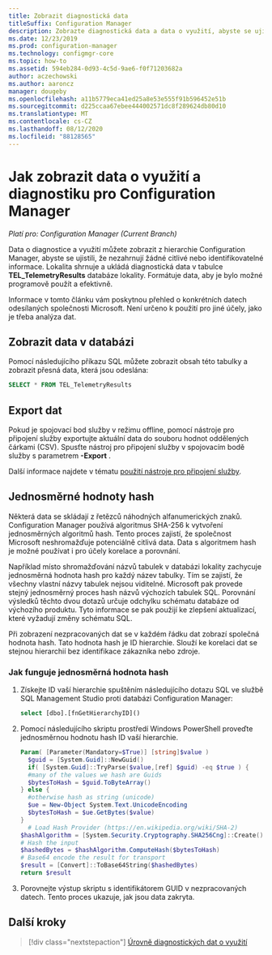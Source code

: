 ```yaml
---
title: Zobrazit diagnostická data
titleSuffix: Configuration Manager
description: Zobrazte diagnostická data a data o využití, abyste se ujistili, že vaše Configuration Manager hierarchie neobsahuje žádné citlivé informace.
ms.date: 12/23/2019
ms.prod: configuration-manager
ms.technology: configmgr-core
ms.topic: how-to
ms.assetid: 594eb284-0d93-4c5d-9ae6-f0f71203682a
author: aczechowski
ms.author: aaroncz
manager: dougeby
ms.openlocfilehash: a11b5779eca41ed25a8e53e555f91b596452e51b
ms.sourcegitcommit: d225ccaa67ebee444002571dc8f289624db80d10
ms.translationtype: MT
ms.contentlocale: cs-CZ
ms.lasthandoff: 08/12/2020
ms.locfileid: "88128565"
---
```

# <a name="how-to-view-diagnostics-and-usage-data-for-configuration-manager"></a>Jak zobrazit data o využití a diagnostiku pro Configuration Manager

*Platí pro: Configuration Manager (Current Branch)*

Data o diagnostice a využití můžete zobrazit z hierarchie Configuration Manager, abyste se ujistili, že nezahrnují žádné citlivé nebo identifikovatelné informace. Lokalita shrnuje a ukládá diagnostická data v tabulce **TEL_TelemetryResults** databáze lokality. Formátuje data, aby je bylo možné programově použít a efektivně.

Informace v tomto článku vám poskytnou přehled o konkrétních datech odesílaných společnosti Microsoft. Není určeno k použití pro jiné účely, jako je třeba analýza dat.  

## <a name="view-data-in-database"></a>Zobrazit data v databázi

Pomocí následujícího příkazu SQL můžete zobrazit obsah této tabulky a zobrazit přesná data, která jsou odeslána:  

``` SQL
SELECT * FROM TEL_TelemetryResults
```

## <a name="export-the-data"></a>Export dat

Pokud je spojovací bod služby v režimu offline, pomocí nástroje pro připojení služby exportujte aktuální data do souboru hodnot oddělených čárkami (CSV). Spusťte nástroj pro připojení služby v spojovacím bodě služby s parametrem **-Export** .

Další informace najdete v tématu [použití nástroje pro připojení služby](../../servers/manage/use-the-service-connection-tool.md).

## <a name="one-way-hashes"></a><a name="bkmk_hashes"></a>Jednosměrné hodnoty hash

Některá data se skládají z řetězců náhodných alfanumerických znaků. Configuration Manager používá algoritmus SHA-256 k vytvoření jednosměrných algoritmů hash. Tento proces zajistí, že společnost Microsoft neshromažďuje potenciálně citlivá data. Data s algoritmem hash je možné používat i pro účely korelace a porovnání.

Například místo shromažďování názvů tabulek v databázi lokality zachycuje jednosměrná hodnota hash pro každý název tabulky. Tím se zajistí, že všechny vlastní názvy tabulek nejsou viditelné. Microsoft pak provede stejný jednosměrný proces hash názvů výchozích tabulek SQL. Porovnání výsledků těchto dvou dotazů určuje odchylku schématu databáze od výchozího produktu. Tyto informace se pak použijí ke zlepšení aktualizací, které vyžadují změny schématu SQL.  

Při zobrazení nezpracovaných dat se v každém řádku dat zobrazí společná hodnota hash. Tato hodnota hash je ID hierarchie. Slouží ke korelaci dat se stejnou hierarchií bez identifikace zákazníka nebo zdroje.

### <a name="how-the-one-way-hash-works"></a>Jak funguje jednosměrná hodnota hash

1. Získejte ID vaší hierarchie spuštěním následujícího dotazu SQL ve službě SQL Management Studio proti databázi Configuration Manager:

    ``` SQL
    select [dbo].[fnGetHierarchyID]()
    ```

2. Pomocí následujícího skriptu prostředí Windows PowerShell proveďte jednosměrnou hodnotu hash ID vaší hierarchie.  

    ``` PowerShell
    Param( [Parameter(Mandatory=$True)] [string]$value )  
      $guid = [System.Guid]::NewGuid()  
      if( [System.Guid]::TryParse($value,[ref] $guid) -eq $true ) {  
      #many of the values we hash are Guids  
      $bytesToHash = $guid.ToByteArray()  
    } else {  
      #otherwise hash as string (unicode)  
      $ue = New-Object System.Text.UnicodeEncoding  
      $bytesToHash = $ue.GetBytes($value)
    }  
      # Load Hash Provider (https://en.wikipedia.org/wiki/SHA-2)
    $hashAlgorithm = [System.Security.Cryptography.SHA256Cng]::Create()
    # Hash the input
    $hashedBytes = $hashAlgorithm.ComputeHash($bytesToHash)
    # Base64 encode the result for transport
    $result = [Convert]::ToBase64String($hashedBytes)
    return $result
    ```

3. Porovnejte výstup skriptu s identifikátorem GUID v nezpracovaných datech. Tento proces ukazuje, jak jsou data zakryta.

## <a name="next-steps"></a>Další kroky

> [!div class="nextstepaction"]
> [Úrovně diagnostických dat o využití](levels-overview.md)
